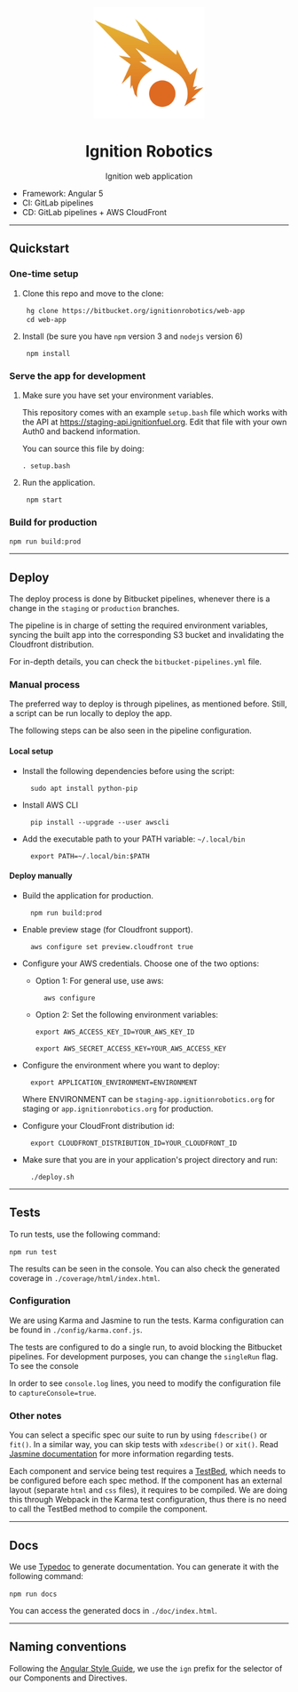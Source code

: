 <div align="center">
  <img src="./assets/logo.png" width="200" alt="Ignition Robotics" />
  <h1>Ignition Robotics</h1>
  <p>Ignition web application</p>
</div>

* Framework: Angular 5
* CI: GitLab pipelines
* CD: GitLab pipelines + AWS CloudFront

---

## Quickstart

### One-time setup

1. Clone this repo and move to the clone:

        hg clone https://bitbucket.org/ignitionrobotics/web-app
        cd web-app

1. Install (be sure you have `npm` version 3 and `nodejs` version 6)

        npm install

### Serve the app for development

1. Make sure you have set your environment variables.

    This repository comes with an example `setup.bash` file which works with the API at https://staging-api.ignitionfuel.org. Edit that file with your own Auth0 and backend information.

    You can source this file by doing:

       . setup.bash

1. Run the application.

        npm start

### Build for production

    npm run build:prod

---

## Deploy

The deploy process is done by Bitbucket pipelines, whenever there is a change in the `staging` or `production` branches.

The pipeline is in charge of setting the required environment variables, syncing the built app into the corresponding S3 bucket and invalidating the Cloudfront distribution.

For in-depth details, you can check the `bitbucket-pipelines.yml` file.

### Manual process

The preferred way to deploy is through pipelines, as mentioned before. Still, a script can be run locally to deploy the app.

The following steps can be also seen in the pipeline configuration.

#### Local setup

* Install the following dependencies before using the script:

        sudo apt install python-pip

* Install AWS CLI

        pip install --upgrade --user awscli

* Add the executable path to your PATH variable: `~/.local/bin`

        export PATH=~/.local/bin:$PATH

#### Deploy manually

* Build the application for production.

        npm run build:prod

* Enable preview stage (for Cloudfront support).

        aws configure set preview.cloudfront true

* Configure your AWS credentials. Choose one of the two options:

    - Option 1: For general use, use aws:

            aws configure

    - Option 2: Set the following environment variables:

        ```
        export AWS_ACCESS_KEY_ID=YOUR_AWS_KEY_ID
        ```

        ```
        export AWS_SECRET_ACCESS_KEY=YOUR_AWS_ACCESS_KEY
        ```

* Configure the environment where you want to deploy:

        export APPLICATION_ENVIRONMENT=ENVIRONMENT

    Where ENVIRONMENT can be `staging-app.ignitionrobotics.org` for staging or `app.ignitionrobotics.org` for production.

* Configure your CloudFront distribution id:

        export CLOUDFRONT_DISTRIBUTION_ID=YOUR_CLOUDFRONT_ID

* Make sure that you are in your application's project directory and run:

        ./deploy.sh

---

## Tests

To run tests, use the following command:

`npm run test`

The results can be seen in the console. You can also check the generated coverage in `./coverage/html/index.html`.

### Configuration

We are using Karma and Jasmine to run the tests. Karma configuration can be found in `./config/karma.conf.js`.

The tests are configured to do a single run, to avoid blocking the Bitbucket pipelines. For development purposes, you can change the `singleRun` flag. To see the console

In order to see `console.log` lines, you need to modify the configuration file to `captureConsole=true`.

### Other notes

You can select a specific spec our suite to run by using `fdescribe()` or `fit()`. In a similar way, you can skip tests with `xdescribe()` or `xit()`. Read [Jasmine documentation](https://jasmine.github.io/2.0/introduction.html) for more information regarding tests.

Each component and service being test requires a [TestBed](https://angular.io/api/core/testing/TestBed), which needs to be configured before each spec method. If the component has an external layout (separate `html` and `css` files), it requires to be compiled. We are doing this through Webpack in the Karma test configuration, thus there is no need to call the TestBed method to compile the component.

---

## Docs

We use [Typedoc](http://typedoc.org/) to generate documentation. You can generate it with the following command:

`npm run docs`

You can access the generated docs in `./doc/index.html`.

---

## Naming conventions

Following the [Angular Style Guide](https://angular.io/guide/styleguide), we use the `ign` prefix for the selector of our Components and Directives.
